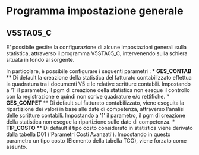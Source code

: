 # Programma impostazione generale

## V5STA05_C
E' possibile gestire la configurazione di alcune impostazioni generali sulla statistica, attraverso il programma V5STA05_C, intervenendo sulla schiera situata in fondo al sorgente.

In particolare, è possibile configurare i seguenti parametri : 
 \* **GES_CONTAB**
 \*\* Di default la creazione della statistica del fatturato contabilizzato effettua la quadratura tra i documenti V5 e le relative scritture contabili. Impostando a '1' il parametro, il pgm di creazione della statistica non esegue il controllo con la registrazione e quindi non scrive quadrature e/o rettifiche.
 \* **GES_COMPET**
 \*\* Di default sul fatturato contabilizzato, viene eseguita la ripartizione dei valori in base alle date di competenza, attraverso l'analisi delle scritture contabili. Impostando a '1' il parametro, il pgm di creazione della statistica non esegue la ripartizione sulle date di competenza.
 \* **TIP_COSTO**
 \*\* Di default il tipo costo considerato in statistica viene derivato dalla tabella D01 ('Parametri Costi Avanzati'). Impostando in questo parametro un tipo costo (Elemento della tabella TCO), viene forzato come assunto.
